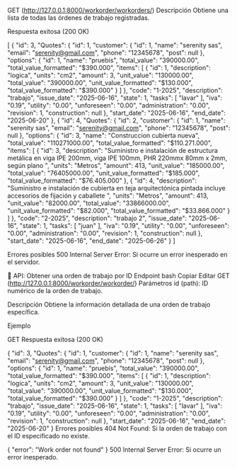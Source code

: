 GET (http://127.0.0.1:8000/workorder/workorders/)
Descripción
Obtiene una lista de todas las órdenes de trabajo registradas.

Respuesta exitosa (200 OK)

[
    {
        "id": 3,
        "Quotes": {
            "id": 1,
            "customer": {
                "id": 1,
                "name": "serenity sas",
                "email": "serenity@gmail.com",
                "phone": "12345678",
                "post": null
            },
            "options": {
                "id": 1,
                "name": "pruebis",
                "total_value": "390000.00",
                "total_value_formatted": "$390.000",
                "items": [
                    {
                        "id": 1,
                        "description": "logica",
                        "units": "cm2",
                        "amount": 3,
                        "unit_value": "130000.00",
                        "total_value": "390000.00",
                        "unit_value_formatted": "$130.000",
                        "total_value_formatted": "$390.000"
                    }
                ]
            },
            "code": "1-2025",
            "description": "trabajo",
            "issue_date": "2025-06-16",
            "state": 1,
            "tasks": [
                "lavar"
            ],
            "iva": "0.19",
            "utility": "0.00",
            "unforeseen": "0.00",
            "administration": "0.00",
            "revision": 1,
            "construction": null
        },
        "start_date": "2025-06-16",
        "end_date": "2025-06-20"
    },
    {
        "id": 4,
        "Quotes": {
            "id": 2,
            "customer": {
                "id": 1,
                "name": "serenity sas",
                "email": "serenity@gmail.com",
                "phone": "12345678",
                "post": null
            },
            "options": {
                "id": 3,
                "name": "Construccion cubierta nueva",
                "total_value": "110271000.00",
                "total_value_formatted": "$110.271.000",
                "items": [
                    {
                        "id": 3,
                        "description": "Suministro e instalación de estructura metálica en viga IPE 200mm, viga IPE 100mm, PHR 220mmx 80mm x 2mm, según plano ",
                        "units": "Metros",
                        "amount": 413,
                        "unit_value": "185000.00",
                        "total_value": "76405000.00",
                        "unit_value_formatted": "$185.000",
                        "total_value_formatted": "$76.405.000"
                    },
                    {
                        "id": 4,
                        "description": "Suministro e instalación de cubierta en teja arquitectónica pintada incluye accesorios de fijación y caballete ",
                        "units": "Metros",
                        "amount": 413,
                        "unit_value": "82000.00",
                        "total_value": "33866000.00",
                        "unit_value_formatted": "$82.000",
                        "total_value_formatted": "$33.866.000"
                    }
                ]
            },
            "code": "2-2025",
            "description": "trabajo 2",
            "issue_date": "2025-06-16",
            "state": 1,
            "tasks": [
                "juan"
            ],
            "iva": "0.19",
            "utility": "0.00",
            "unforeseen": "0.00",
            "administration": "0.00",
            "revision": 1,
            "construction": null
        },
        "start_date": "2025-06-16",
        "end_date": "2025-06-26"
    }
]

Errores posibles
500 Internal Server Error: Si ocurre un error inesperado en el servidor.

📄 API: Obtener una orden de trabajo por ID
Endpoint
bash
Copiar
Editar
GET  (http://127.0.0.1:8000/workorder/workorder/<id>)
Parámetros
id (path): ID numérico de la orden de trabajo.

Descripción
Obtiene la información detallada de una orden de trabajo específica.

Ejemplo

GET 
Respuesta exitosa (200 OK)

{
    "id": 3,
    "Quotes": {
        "id": 1,
        "customer": {
            "id": 1,
            "name": "serenity sas",
            "email": "serenity@gmail.com",
            "phone": "12345678",
            "post": null
        },
        "options": {
            "id": 1,
            "name": "pruebis",
            "total_value": "390000.00",
            "total_value_formatted": "$390.000",
            "items": [
                {
                    "id": 1,
                    "description": "logica",
                    "units": "cm2",
                    "amount": 3,
                    "unit_value": "130000.00",
                    "total_value": "390000.00",
                    "unit_value_formatted": "$130.000",
                    "total_value_formatted": "$390.000"
                }
            ]
        },
        "code": "1-2025",
        "description": "trabajo",
        "issue_date": "2025-06-16",
        "state": 1,
        "tasks": [
            "lavar"
        ],
        "iva": "0.19",
        "utility": "0.00",
        "unforeseen": "0.00",
        "administration": "0.00",
        "revision": 1,
        "construction": null
    },
    "start_date": "2025-06-16",
    "end_date": "2025-06-20"
}
Errores posibles
404 Not Found: Si la orden de trabajo con el ID especificado no existe.


{
  "error": "Work order not found"
}
500 Internal Server Error: Si ocurre un error inesperado.

